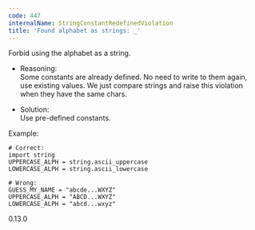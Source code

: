 ```yaml
---
code: 447
internalName: StringConstantRedefinedViolation
title: 'Found alphabet as strings: _'
---
```


Forbid using the alphabet as a string.

  - Reasoning:  
    Some constants are already defined. No need to write to them again,
    use existing values. We just compare strings and raise this
    violation when they have the same chars.

  - Solution:  
    Use pre-defined constants.

Example:

    # Correct:
    import string
    UPPERCASE_ALPH = string.ascii_uppercase
    LOWERCASE_ALPH = string.ascii_lowercase
    
    # Wrong:
    GUESS_MY_NAME = "abcde...WXYZ"
    UPPERCASE_ALPH = "ABCD...WXYZ"
    LOWERCASE_ALPH = "abcd...wxyz"

<div class="versionadded">

0.13.0

</div>